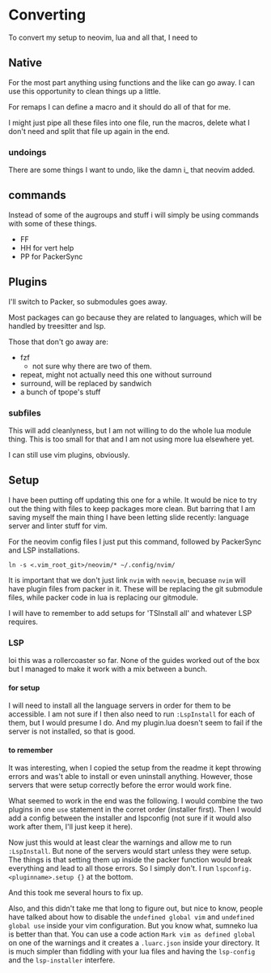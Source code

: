 # Converting

To convert my setup to neovim, lua and all that, I need to

## Native

For the most part anything using functions and the like can go away.  I can use
this opportunity to clean things up a little.

For remaps I can define a macro and it should do all of that for me.

I might just pipe all these files into one file, run the macros, delete what I
don't need and split that file up again in the end.

### undoings

There are some things I want to undo, like the damn i_<C-W> that neovim added.

## commands

Instead of some of the augroups and stuff i will simply be using commands with
some of these things.
* FF
* HH for vert help
* PP for PackerSync

## Plugins

I'll switch to Packer, so submodules goes away.

Most packages can go because they are related to languages, which will be
handled by treesitter and lsp.

Those that don't go away are:
* fzf
  - not sure why there are two of them.
* repeat, might not actually need this one without surround
* surround, will be replaced by sandwich
* a bunch of tpope's stuff

### subfiles

This will add cleanlyness, but I am not willing to do the whole lua module
thing.  This is too small for that and I am not using more lua elsewhere yet.

I can still use vim plugins, obviously.

## Setup

I have been putting off updating this one for a while.  It would be nice to try
out the thing with files to keep packages more clean.  But barring that I am
saving myself the main thing I have been letting slide recently: language server
and linter stuff for vim.

For the neovim config files I just put this command, followed by PackerSync and
LSP installations.

```
ln -s <.vim_root_git>/neovim/* ~/.config/nvim/
```

It is important that we don't just link `nvim` with `neovim`, becuase `nvim`
will have plugin files from packer in it.  These will be replacing the git
submodule files, while packer code in lua is replacing our gitmodule.

I will have to remember to add setups for 'TSInstall all' and whatever LSP
requires.

### LSP

Ioi this was a rollercoaster so far.  None of the guides worked out of the box
but I managed to make it work with a mix between a bunch.

#### for setup

I will need to install all the language servers in order for them to be
accessible.  I am not sure if I then also need to run `:LspInstall` for each of
them, but I would presume I do.  And my plugin.lua doesn't seem to fail if the
server is not installed, so that is good.

#### to remember

It was interesting, when I copied the setup from the readme it kept throwing
errors and was't able to install or even uninstall anything.  However, those
servers that were setup correctly before the error would work fine.

What seemed to work in the end was the following.  I would combine the two
plugins in one `use` statement in the corret order (installer first).  Then I
would add a config between the installer and lspconfig (not sure if it would
also work after them, I'll just keep it here).

Now just this would at least clear the warnings and allow me to run
`:LspInstall`.  But none of the servers would start unless they were setup.  The
things is that setting them up inside the packer function would break everything
and lead to all those errors.  So I simply don't.  I run
`lspconfig.<pluginname>.setup {}` at the bottom.

And this took me several hours to fix up.

Also, and this didn't take me that long to figure out, but nice to know, people
have talked about how to disable the `undefined global vim` and `undefined
global use` inside your vim configuration.  But you know what, sumneko lua is
better than that.  You can use a code action `Mark vim as defined global` on one
of the warnings and it creates a `.luarc.json` inside your directory.  It is
much simpler than fiddling with your lua files and having the `lsp-config` and
the `lsp-installer` interfere.
